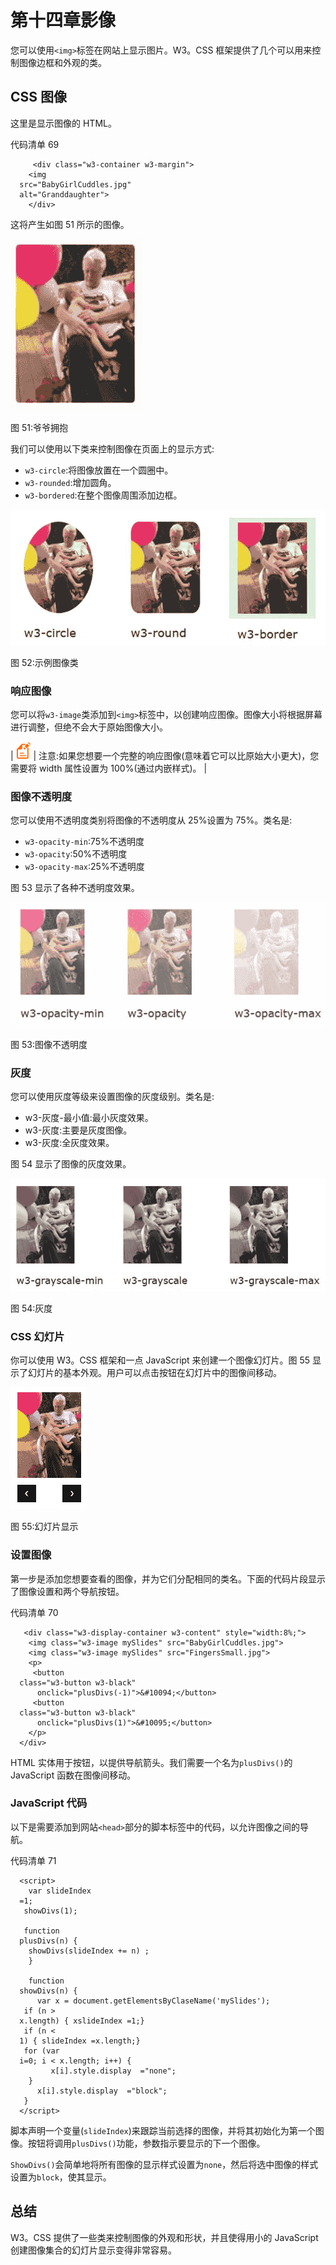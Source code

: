 # 第十四章影像

您可以使用`<img>`标签在网站上显示图片。W3。CSS 框架提供了几个可以用来控制图像边框和外观的类。

## CSS 图像

这里是显示图像的 HTML。

代码清单 69

```
     <div class="w3-container w3-margin">
    <img
  src="BabyGirlCuddles.jpg"
  alt="Granddaughter">
    </div> 

```

这将产生如图 51 所示的图像。

![](img/image057.jpg)

图 51:爷爷拥抱

我们可以使用以下类来控制图像在页面上的显示方式:

*   `w3-circle`:将图像放置在一个圆圈中。
*   `w3-rounded`:增加圆角。
*   `w3-bordered`:在整个图像周围添加边框。

![](img/image058.jpg)

图 52:示例图像类

### 响应图像

您可以将`w3-image`类添加到`<img>`标签中，以创建响应图像。图像大小将根据屏幕进行调整，但绝不会大于原始图像大小。

| ![](img/note.png) | 注意:如果您想要一个完整的响应图像(意味着它可以比原始大小更大)，您需要将 width 属性设置为 100%(通过内嵌样式)。 |

### 图像不透明度

您可以使用不透明度类别将图像的不透明度从 25%设置为 75%。类名是:

*   `w3-opacity-min`:75%不透明度
*   `w3-opacity`:50%不透明度
*   `w3-opacity-max`:25%不透明度

图 53 显示了各种不透明度效果。

![](img/image059.jpg)

图 53:图像不透明度

### 灰度

您可以使用灰度等级来设置图像的灰度级别。类名是:

*   w3-灰度-最小值:最小灰度效果。
*   w3-灰度:主要是灰度图像。
*   w3-灰度:全灰度效果。

图 54 显示了图像的灰度效果。

![](img/image060.jpg)

图 54:灰度

### CSS 幻灯片

你可以使用 W3。CSS 框架和一点 JavaScript 来创建一个图像幻灯片。图 55 显示了幻灯片的基本外观。用户可以点击按钮在幻灯片中的图像间移动。

![](img/image061.png)

图 55:幻灯片显示

### 设置图像

第一步是添加您想要查看的图像，并为它们分配相同的类名。下面的代码片段显示了图像设置和两个导航按钮。

代码清单 70

```
   <div class="w3-display-container w3-content" style="width:8%;">
    <img class="w3-image mySlides" src="BabyGirlCuddles.jpg">
    <img class="w3-image mySlides" src="FingersSmall.jpg">
    <p>
     <button
  class="w3-button w3-black"
      onclick="plusDivs(-1)">&#10094;</button>
     <button
  class="w3-button w3-black"
      onclick="plusDivs(1)">&#10095;</button>
    </p>
  </div> 

```

HTML 实体用于按钮，以提供导航箭头。我们需要一个名为`plusDivs()`的 JavaScript 函数在图像间移动。

### JavaScript 代码

以下是需要添加到网站`<head>`部分的脚本标签中的代码，以允许图像之间的导航。

代码清单 71

```
  <script>
    var slideIndex
  =1;
   showDivs(1);

   function
  plusDivs(n) { 
    showDivs(slideIndex += n) ;
    }  

    function
  showDivs(n) {
      var x = document.getElementsByClaseName('mySlides');
   if (n >
  x.length) { xslideIndex =1;} 
   if (n <
  1) { slideIndex =x.length;} 
   for (var
  i=0; i < x.length; i++) {
         x[i].style.display  ="none";
    } 
      x[i].style.display  ="block";
   }       
  </script>

```

脚本声明一个变量(`slideIndex`)来跟踪当前选择的图像，并将其初始化为第一个图像。按钮将调用`plusDivs()`功能，参数指示要显示的下一个图像。

`ShowDivs()`会简单地将所有图像的显示样式设置为`none`，然后将选中图像的样式设置为`block`，使其显示。

## 总结

W3。CSS 提供了一些类来控制图像的外观和形状，并且使得用小的 JavaScript 创建图像集合的幻灯片显示变得非常容易。